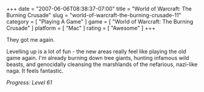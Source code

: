 +++
date = "2007-06-06T08:38:37-07:00"
title = "World of Warcraft: The Burning Crusade"
slug = "world-of-warcraft-the-burning-crusade-11"
category = [ "Playing A Game" ]
game = [ "World of Warcraft: The Burning Crusade" ]
platform = [ "Mac" ]
rating = [ "Awesome" ]
+++

They got me again.

Levelling up is a lot of fun - the new areas really feel like playing the old game again.  I'm already burning down tree giants, hunting infamous wild beasts, and genocidally cleansing the marshlands of the nefarious, nazi-like naga.  It feels fantastic.

<i>Progress: Level 61</i>